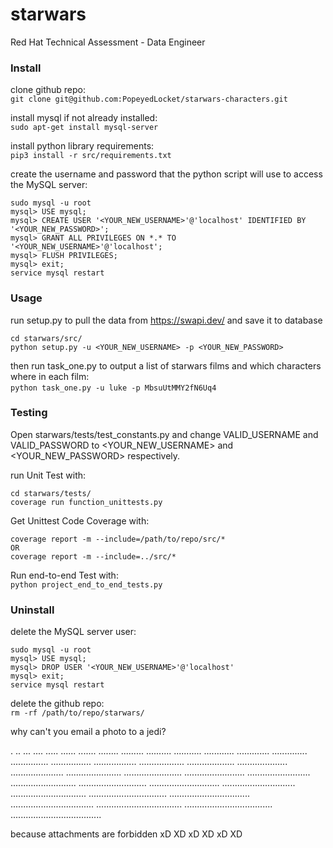 # starwars
Red Hat Technical Assessment - Data Engineer



### Install

clone github repo:<br/>
`git clone git@github.com:PopeyedLocket/starwars-characters.git`

install mysql if not already installed:<br/>
`sudo apt-get install mysql-server`

install python library requirements:<br/>
`pip3 install -r src/requirements.txt`

create the username and password that the python script will use to access the MySQL server:<br/>
```
sudo mysql -u root
mysql> USE mysql;
mysql> CREATE USER '<YOUR_NEW_USERNAME>'@'localhost' IDENTIFIED BY '<YOUR_NEW_PASSWORD>';
mysql> GRANT ALL PRIVILEGES ON *.* TO '<YOUR_NEW_USERNAME>'@'localhost';
mysql> FLUSH PRIVILEGES;
mysql> exit;
service mysql restart
```



### Usage

run setup.py to pull the data from ​https://swapi.dev/ and save it to database<br/>
```
cd starwars/src/
python setup.py -u <YOUR_NEW_USERNAME> -p <YOUR_NEW_PASSWORD>
```

then run task_one.py to output a list of starwars films and which characters where in each film:<br/>
​`python task_one.py -u luke -p MbsuUtMMY2fN6Uq4`



### Testing

Open starwars/tests/test_constants.py and change VALID_USERNAME and VALID_PASSWORD to <YOUR_NEW_USERNAME> and <YOUR_NEW_PASSWORD> respectively.

run Unit Test with:<br/>
```
cd starwars/tests/
coverage run function_unittests.py
```

Get Unittest Code Coverage with:<br/>
```
coverage report -m --include=/path/to/repo/src/*
OR
coverage report -m --include=../src/*
```

Run end-to-end Test with:<br/>
`python project_end_to_end_tests.py`



### Uninstall

delete the MySQL server user:<br/>
```
sudo mysql -u root
mysql> USE mysql;
mysql> DROP USER '<YOUR_NEW_USERNAME>'@'localhost'
mysql> exit;
service mysql restart
```

delete the github repo:<br/>
`rm -rf /path/to/repo/starwars/`












why can't you email a photo to a jedi?

.
..
...
....
.....
......
.......
........
.........
..........
...........
............
.............
..............
...............
................
.................
..................
...................
....................
.....................
......................
.......................
........................
.........................
..........................
...........................
............................
.............................
..............................
...............................
................................
.................................
..................................
...................................
....................................

because attachments are forbidden xD XD xD XD xD XD

